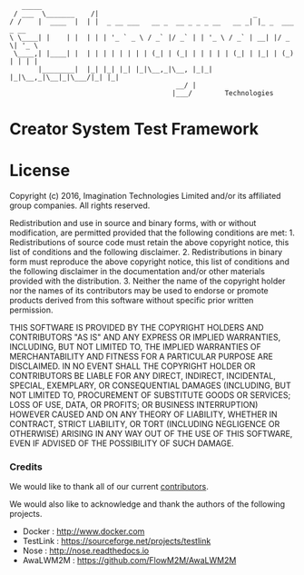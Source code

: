        _____
     / ___  \_______    /|                                      _
    / /    |  ____  |  | |  _ __ ___   __ _  __ _ _ _ __   __ _| |_ _  ___  _ __
    \ \____| |    | |  | | | '_ ` _ \ / _` |/ _` | | '_ \ / _` | __| |/ _ \| '_ \
     \____,| |____| |  | | | | | | | | (_| | (_| | | | | | (_| | |_| | (_) | | | |
           |________|  |_| |_| |_| |_|\__,_|\__, |_|_| |_|\__,_|\__|_|\___/|_| |_|
                                             __/ |
                                            |___/        Technologies

Creator System Test Framework
=============================

License
========
 Copyright (c) 2016, Imagination Technologies Limited and/or its affiliated group companies.
 All rights reserved.

 Redistribution and use in source and binary forms, with or without modification, are permitted provided that the
 following conditions are met:
     1. Redistributions of source code must retain the above copyright notice, this list of conditions and the
        following disclaimer.
     2. Redistributions in binary form must reproduce the above copyright notice, this list of conditions and the
        following disclaimer in the documentation and/or other materials provided with the distribution.
     3. Neither the name of the copyright holder nor the names of its contributors may be used to endorse or promote products derived from this software without specific prior written permission.

 THIS SOFTWARE IS PROVIDED BY THE COPYRIGHT HOLDERS AND CONTRIBUTORS "AS IS" AND ANY EXPRESS OR IMPLIED WARRANTIES, INCLUDING, BUT NOT LIMITED TO, THE IMPLIED WARRANTIES OF MERCHANTABILITY AND FITNESS FOR A PARTICULAR PURPOSE ARE DISCLAIMED. IN NO EVENT SHALL THE COPYRIGHT HOLDER OR CONTRIBUTORS BE LIABLE FOR ANY DIRECT, INDIRECT, INCIDENTAL, SPECIAL, EXEMPLARY, OR CONSEQUENTIAL DAMAGES (INCLUDING, BUT NOT LIMITED TO, PROCUREMENT OF SUBSTITUTE GOODS OR SERVICES; LOSS OF USE, DATA, OR PROFITS; OR BUSINESS INTERRUPTION) HOWEVER CAUSED AND ON ANY THEORY OF LIABILITY, WHETHER IN CONTRACT, STRICT LIABILITY, OR TORT (INCLUDING NEGLIGENCE OR OTHERWISE) ARISING IN ANY WAY OUT OF THE USE OF THIS SOFTWARE, EVEN IF ADVISED OF THE POSSIBILITY OF SUCH DAMAGE.



### Credits

We would like to thank all of our current [contributors](CONTRIBUTORS).

We would also like to acknowledge and thank the authors of the following projects.

* Docker : http://www.docker.com
* TestLink : https://sourceforge.net/projects/testlink
* Nose : http://nose.readthedocs.io
* AwaLWM2M : https://github.com/FlowM2M/AwaLWM2M

